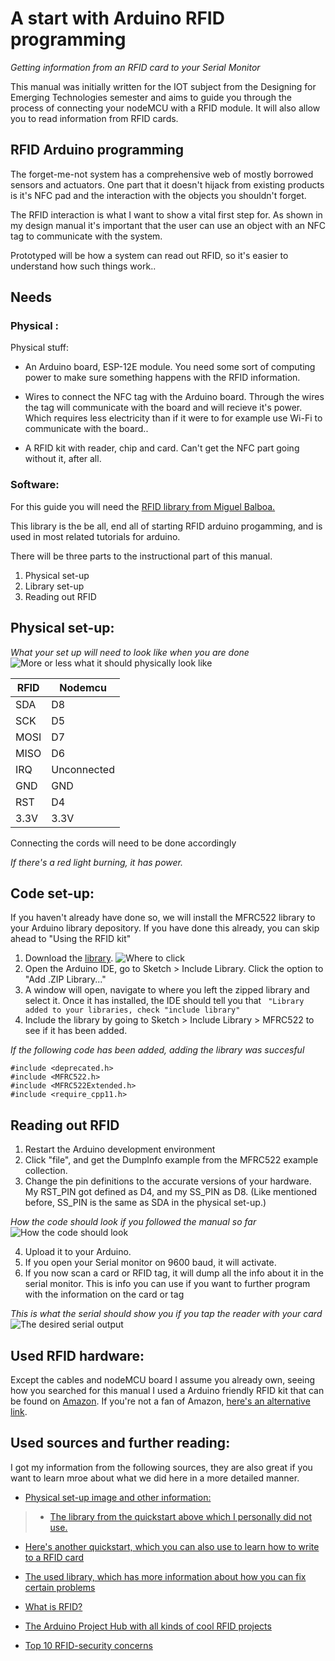 # A start with Arduino RFID programming
*Getting information from an RFID card to your Serial Monitor*

This manual was initially written for the IOT subject from the Designing for Emerging Technologies semester and aims to guide you through the process of connecting your nodeMCU with a RFID module. It will also allow you to read information from RFID cards.

## RFID Arduino programming
The forget-me-not system has a comprehensive web of mostly borrowed sensors and actuators.
One part that it doesn't hijack from existing products is it's NFC pad and the interaction with the objects you shouldn't forget.

The RFID interaction is what I want to show a vital first step for.
As shown in my design manual it's important that the user can use an object with an NFC tag to communicate with the system.

Prototyped will be how a system can read out RFID, so it's easier to understand how such things work.. 

## Needs
### Physical :
Physical stuff:
* An Arduino board, ESP-12E module.
You need some sort of computing power to make sure something happens with the RFID information.

* Wires to connect the NFC tag with the Arduino board.
Through the wires the tag will communicate with the board and will recieve it's power. Which requires less electricity than if it were to for example use Wi-Fi to communicate with the board..

* A RFID kit with reader, chip and card.
Can't get the NFC part going without it, after all.

### Software:
For this guide you will need the [RFID library from Miguel Balboa.](https://github.com/miguelbalboa/rfid) 

This library is the be all, end all of starting RFID arduino progamming, and is used in most related tutorials for arduino.

There will be three parts to the instructional part of this manual.
1. Physical set-up
2. Library set-up
3. Reading out RFID

## Physical set-up:
*What your set up will need to look like when you are done*
![More or less what it should physically look like](https://github.com/wouterBijns/IOTmanual/blob/master/images/schematic.png "Physical setup")

RFID | Nodemcu
------------- | -------------
SDA | D8
SCK | D5
MOSI | D7
MISO | D6
IRQ | Unconnected
GND | GND
RST | D4
3.3V | 3.3V

Connecting the cords will need to be done accordingly

*If there's a red light burning, it has power.*

## Code set-up:
If you haven't already have done so, we will install the MFRC522 library to your Arduino library depository.
If you have done this already, you can skip ahead to "Using the RFID kit"
1. Download the [library](https://github.com/miguelbalboa/rfid).
![Where to click](https://github.com/wouterBijns/IOTmanual/blob/master/images/downloading.png)
2. Open the Arduino IDE, go to Sketch > Include Library. Click the option to "Add .ZIP Library..."
3. A window will open, navigate to where you left the zipped library and select it. Once it has installed, the IDE should tell you that ` "Library added to your libraries, check "include library"`
4. Include the library by going to Sketch > Include Library > MFRC522 to see if it has been added.

*If the following code has been added, adding the library was succesful*
``` 
#include <deprecated.h>
#include <MFRC522.h>
#include <MFRC522Extended.h>
#include <require_cpp11.h> 
```

## Reading out RFID
1. Restart the Arduino development environment
2. Click "file", and get the DumpInfo example from the MFRC522 example collection.
3. Change the pin definitions to the accurate versions of your hardware. My RST_PIN got defined as D4, and my SS_PIN as D8. (Like mentioned before, SS_PIN is the same as SDA in the physical set-up.)

*How the code should look if you followed the manual so far*
![How the code should look](https://github.com/wouterBijns/IOTmanual/blob/master/images/desiredCode.png "Desired code input")

4. Upload it to your Arduino.
5. If you open your Serial monitor on 9600 baud, it will activate.
6. If you now scan a card or RFID tag, it will dump all the info about it in the serial monitor. This is info you can use if you want to further program with the information on the card or tag

*This is what the serial should show you if you tap the reader with your card*
![The desired serial output](https://github.com/wouterBijns/IOTmanual/blob/master/images/desiredOutput.png "Desired output")

## Used RFID hardware: 
Except the cables and nodeMCU board I assume you already own, seeing how you searched for this manual I used a Arduino friendly RFID kit that can be found on [Amazon](https://www.amazon.co.uk/AZDelivery-Reader-Arduino-Raspberry-including/dp/B01M28JAAZ?psc=1&SubscriptionId=AKIAILSHYYTFIVPWUY6Q&tag=duc08-21&linkCode=xm2&camp=2025&creative=165953&creativeASIN=B01M28JAAZ). If you're not a fan of Amazon, [here's an alternative link](https://www.az-delivery.de/products/rfid-set).

## Used sources and further reading:
I got my information from the following sources, they are also great if you want to learn mroe about what we did here in a more detailed manner.

* [Physical set-up image and other information:](https://www.addicore.com/v/vspfiles/downloadables/Product%20Downloadables/RFID_RC522/RFIDQuickStartGuide.pdf/)

>* [The library from the quickstart above which I personally did not use.](https://github.com/steigeia/RFID_UNID_LOGGER)

* [Here's another quickstart, which you can also use to learn how to write to a RFID card](https://www.teachmemicro.com/arduino-rfid-rc522-tutorial/)

* [The used library, which has more information about how you can fix certain problems](https://github.com/miguelbalboa/rfid)

* [What is RFID?](https://www.epc-rfid.info/rfid)

* [The Arduino Project Hub with all kinds of cool RFID projects](https://create.arduino.cc/projecthub/projects/tags/rfid)

* [Top 10 RFID-security concerns](https://securitywing.com/top-10-rfid-security-concerns-threats/)
